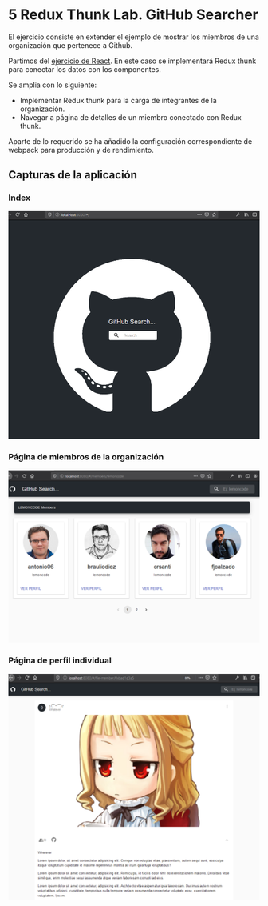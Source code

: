 # 5 Redux Thunk Lab. GitHub Searcher

El ejercicio consiste en extender el ejemplo de mostrar los miembros de una organización que pertenece a Github.

Partimos del [ejercicio de React]("https://github.com/juanpms2/4_React_GitHub_Searcher). En este caso se implementará Redux thunk para conectar los datos con los componentes.

Se amplia con lo siguiente:

- Implementar Redux thunk para la carga de integrantes de la organización.
- Navegar a página de detalles de un miembro conectado con Redux thunk.

Aparte de lo requerido se ha añadido la configuración correspondiente de webpack para producción y de rendimiento.

## Capturas de la aplicación

### Index

![index](./public/index.png)

### Página de miembros de la organización

![members-page](./public/miembros.png)

### Página de perfil individual

![perfil](./public/perfil.png)
